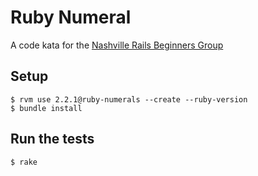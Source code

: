 # Ruby Numeral
A code kata for the [Nashville Rails Beginners Group](http://www.meetup.com/nashvillerails-beginners/)

## Setup
```
$ rvm use 2.2.1@ruby-numerals --create --ruby-version
$ bundle install
```

## Run the tests
```
$ rake
```
